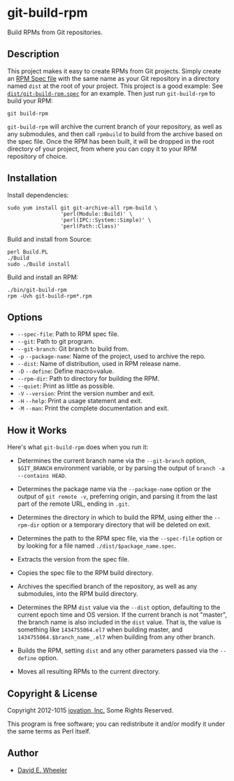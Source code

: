 git-build-rpm
=============

Build RPMs from Git repositories.

Description
-----------

This project makes it easy to create RPMs from Git projects. Simply create an
[RPM Spec file](http://www.rpm.org/max-rpm/p5208.html) with the same name as
your Git repository in a directory named `dist` at the root of your project.
This project is a good example: See
[`dist/git-build-rpm.spec`](dist/git-build-rpm.spec) for an example. Then just
run `git-build-rpm` to build your RPM:

    git build-rpm

`git-build-rpm` will archive the current branch of your repository, as well
as any submodules, and then call `rpmbuild` to build from the archive based
on the spec file. Once the RPM has been built, it will be dropped in the root
directory of your project, from where you can copy it to your RPM repository
of choice.

Installation
------------

Install dependencies:

    sudo yum install git git-archive-all rpm-build \
                     'perl(Module::Build)' \
                     'perl(IPC::System::Simple)' \
                     'perl(Path::Class)'

Build and install from Source:

    perl Build.PL
    ./Build
    sudo ./Build install

Build and install an RPM:

    ./bin/git-build-rpm
    rpm -Uvh git-build-rpm*.rpm

Options
-------

* `--spec-file`: Path to RPM spec file.
* `--git`: Path to git program.
* `--git-branch`: Git branch to build from.
* `-p` `--package-name`: Name of the project, used to archive the repo.
* `--dist`: Name of distribution, used in RPM release name.
* `-D` `--define`:  Define macro=value.
* `--rpm-dir`: Path to directory for building the RPM.
* `--quiet`: Print as little as possible.
* `-V` `--version`: Print the version number and exit.
* `-H` `--help`: Print a usage statement and exit.
* `-M` `--man`: Print the complete documentation and exit.

How it Works
------------

Here's what `git-build-rpm` does when you run it:

*   Determines the current branch name via the `--git-branch` option,
    `$GIT_BRANCH` environment variable, or by parsing the output of
    `branch -a --contains HEAD`.

*   Determines the package name via the `--package-name` option or the
    output of `git remote -v`, preferring origin, and parsing it from
    the last part of the remote URL, ending in `.git`.

*   Determines the directory in which to build the RPM, using either the
    `--rpm-dir` option or a temporary directory that will be deleted on exit.

*   Determines the path to the RPM spec file, via the `--spec-file` option
    or by looking for a file named `./dist/$package_name.spec`.

*   Extracts the version from the spec file.

*   Copies the spec file to the RPM build directory.

*   Archives the specified branch of the repository, as well as any submodules, into the RPM build directory.

*   Determines the RPM `dist` value via the `--dist` option, defaulting to the
    current epoch time and OS version. If the current branch is not "master",
    the branch name is also included in the `dist` value. That is, the value
    is something like `1434755064.el7` when building master, and `1434755064.$branch_name_.el7` when building from any other branch.

*   Builds the RPM, setting `dist` and any other parameters passed via the
    `--define` option.

*   Moves all resulting RPMs to the current directory.

Copyright & License
-------------------
Copyright 2012-1015 [iovation, Inc.](http://iovation.com/) Some Rights
Reserved.

This program is free software; you can redistribute it and/or modify it under
the same terms as Perl itself.

Author
------
* [David E. Wheeler](mailto:david.wheeler@iovation.com)
